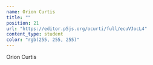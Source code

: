 ```yaml
---
name: Orion Curtis
title: ""
position: 21
url: "https://editor.p5js.org/ocurti/full/ecuVJocL4"
content_type: student
color: "rgb(255, 255, 255)"
---
```


Orion Curtis
